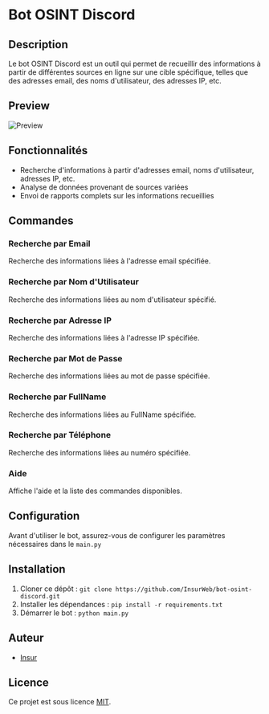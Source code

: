 # Bot OSINT Discord

## Description
Le bot OSINT Discord est un outil qui permet de recueillir des informations à partir de différentes sources en ligne sur une cible spécifique, telles que des adresses email, des noms d'utilisateur, des adresses IP, etc.

## Preview
![Preview](https://cdn.discordapp.com/attachments/1215739813152559259/1220888933131489310/image.png?ex=6610946c&is=65fe1f6c&hm=6862ede7a6a32bfc7148bbf4a51ca293c6d76daa8e69904adb9539ff5990765c&raw=true)


## Fonctionnalités
- Recherche d'informations à partir d'adresses email, noms d'utilisateur, adresses IP, etc.
- Analyse de données provenant de sources variées
- Envoi de rapports complets sur les informations recueillies

## Commandes
### Recherche par Email
Recherche des informations liées à l'adresse email spécifiée.

### Recherche par Nom d'Utilisateur
Recherche des informations liées au nom d'utilisateur spécifié.

### Recherche par Adresse IP
Recherche des informations liées à l'adresse IP spécifiée.

### Recherche par Mot de Passe
Recherche des informations liées au mot de passe spécifiée.

### Recherche par FullName
Recherche des informations liées au FullName spécifiée.

### Recherche par Téléphone
Recherche des informations liées au numéro spécifiée.

### Aide
Affiche l'aide et la liste des commandes disponibles.

## Configuration
Avant d'utiliser le bot, assurez-vous de configurer les paramètres nécessaires dans le `main.py`

## Installation
1. Cloner ce dépôt : `git clone https://github.com/InsurWeb/bot-osint-discord.git`
2. Installer les dépendances : `pip install -r requirements.txt`
3. Démarrer le bot : `python main.py`

## Auteur
 - [Insur](https://github.com/InsurWeb)

## Licence
Ce projet est sous licence [MIT](https://opensource.org/licenses/MIT).
